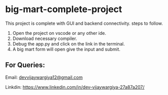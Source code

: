 # big-mart-complete-project
This project is complete with GUI and backend connectivity.
steps to follow.
1. Open the project on vscode or any other ide.
2. Download necessary compiler.
3. Debug the app.py and click on the link in the terminal.
4. A big mart form will open give the input and submit.

## For Queries:
Email: devvijaywargiya12@gmail.com

Linkdin: https://www.linkedin.com/in/dev-vijaywargiya-27a87a207/
